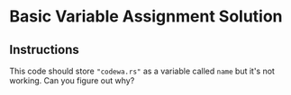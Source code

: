 # Basic Variable Assignment Solution

## Instructions

This code should store ```"codewa.rs"``` as a variable called ```name``` but it's not working. Can you figure out why?